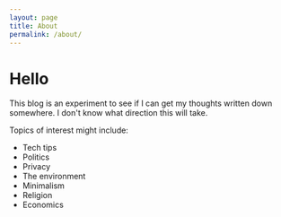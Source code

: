 ```yaml
---
layout: page
title: About
permalink: /about/
---
```


# Hello

This blog is an experiment to see if I can get my thoughts written down somewhere. I don't know what direction this will take.

Topics of interest might include:
- Tech tips
- Politics
- Privacy
- The environment
- Minimalism
- Religion
- Economics

